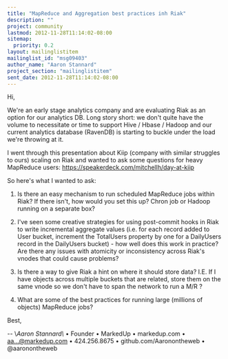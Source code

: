 ```yaml
---
title: "MapReduce and Aggregation best practices inh Riak"
description: ""
project: community
lastmod: 2012-11-28T11:14:02-08:00
sitemap:
  priority: 0.2
layout: mailinglistitem
mailinglist_id: "msg09403"
author_name: "Aaron Stannard"
project_section: "mailinglistitem"
sent_date: 2012-11-28T11:14:02-08:00
---
```



Hi,

We're an early stage analytics company and are evaluating Riak as an option
for our analytics DB. Long story short: we don't quite have the volume to
necessitate or time to support Hive / Hbase / Hadoop and our current
analytics database (RavenDB) is starting to buckle under the load we're
throwing at it.

I went through this presentation about Kiip (company with similar struggles
to ours) scaling on Riak and wanted to ask some questions for heavy
MapReduce users: https://speakerdeck.com/mitchellh/day-at-kiip

So here's what I wanted to ask:

1. Is there an easy mechanism to run scheduled MapReduce jobs within Riak?
If there isn't, how would you set this up? Chron job or Hadoop running on a
separate box?

2. I've seen some creative strategies for using post-commit hooks in Riak
to write incremental aggregate values (i.e. for each record added to User
bucket, increment the TotalUsers property by one for a DailyUsers record in
the DailyUsers bucket) - how well does this work in practice? Are there any
issues with atomicity or inconsistency across Riak's vnodes that could
cause problems?

3. Is there a way to give Riak a hint on where it should store data? I.E.
If I have objects across multiple buckets that are related, store them on
the same vnode so we don't have to span the network to run a M/R ?

4. What are some of the best practices for running large (millions of
objects) MapReduce jobs?

Best,

-- 
\\*Aaron Stannard\\* • Founder • MarkedUp • markedup.com •
aa...@markedup.com • 424.256.8675 • github.com/Aaronontheweb •
@aaronontheweb
